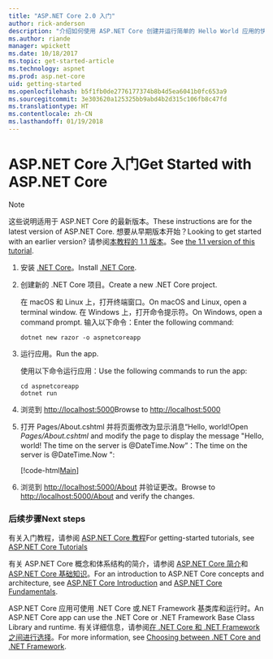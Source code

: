 ```yaml
---
title: "ASP.NET Core 2.0 入门"
author: rick-anderson
description: "介绍如何使用 ASP.NET Core 创建并运行简单的 Hello World 应用的快速教程。"
ms.author: riande
manager: wpickett
ms.date: 10/18/2017
ms.topic: get-started-article
ms.technology: aspnet
ms.prod: asp.net-core
uid: getting-started
ms.openlocfilehash: b5f1fb0de2776177374b8b4d5ea6041b0fc653a9
ms.sourcegitcommit: 3e303620a125325bb9abd4b2d315c106fb8c47fd
ms.translationtype: HT
ms.contentlocale: zh-CN
ms.lasthandoff: 01/19/2018
---
```

# <a name="get-started-with-aspnet-core"></a><span data-ttu-id="03fe9-103">ASP.NET Core 入门</span><span class="sxs-lookup"><span data-stu-id="03fe9-103">Get Started with ASP.NET Core</span></span>

> [!NOTE]
> <span data-ttu-id="03fe9-104">这些说明适用于 ASP.NET Core 的最新版本。</span><span class="sxs-lookup"><span data-stu-id="03fe9-104">These instructions are for the latest version of ASP.NET Core.</span></span> <span data-ttu-id="03fe9-105">想要从早期版本开始？</span><span class="sxs-lookup"><span data-stu-id="03fe9-105">Looking to get started with an earlier version?</span></span> <span data-ttu-id="03fe9-106">请参阅[本教程的 1.1 版本](xref:getting-started-1.1)。</span><span class="sxs-lookup"><span data-stu-id="03fe9-106">See [the 1.1 version of this tutorial](xref:getting-started-1.1).</span></span>

1. <span data-ttu-id="03fe9-107">安装 [.NET Core](https://www.microsoft.com/net/core/)。</span><span class="sxs-lookup"><span data-stu-id="03fe9-107">Install [.NET Core](https://www.microsoft.com/net/core/).</span></span>

2. <span data-ttu-id="03fe9-108">创建新的 .NET Core 项目。</span><span class="sxs-lookup"><span data-stu-id="03fe9-108">Create a new .NET Core project.</span></span>

   <span data-ttu-id="03fe9-109">在 macOS 和 Linux 上，打开终端窗口。</span><span class="sxs-lookup"><span data-stu-id="03fe9-109">On macOS and Linux, open a terminal window.</span></span> <span data-ttu-id="03fe9-110">在 Windows 上，打开命令提示符。</span><span class="sxs-lookup"><span data-stu-id="03fe9-110">On Windows, open a command prompt.</span></span> <span data-ttu-id="03fe9-111">输入以下命令：</span><span class="sxs-lookup"><span data-stu-id="03fe9-111">Enter the following command:</span></span>

    ```terminal
    dotnet new razor -o aspnetcoreapp
    ```
    
4. <span data-ttu-id="03fe9-112">运行应用。</span><span class="sxs-lookup"><span data-stu-id="03fe9-112">Run the app.</span></span>

    <span data-ttu-id="03fe9-113">使用以下命令运行应用：</span><span class="sxs-lookup"><span data-stu-id="03fe9-113">Use the following commands to run the app:</span></span>

    ```terminal
    cd aspnetcoreapp
    dotnet run
    ```

5. <span data-ttu-id="03fe9-114">浏览到 [http://localhost:5000](http://localhost:5000)</span><span class="sxs-lookup"><span data-stu-id="03fe9-114">Browse to [http://localhost:5000](http://localhost:5000)</span></span>

6. <span data-ttu-id="03fe9-115">打开 Pages/About.cshtml 并将页面修改为显示消息“Hello, world!</span><span class="sxs-lookup"><span data-stu-id="03fe9-115">Open *Pages/About.cshtml* and modify the page to display the message "Hello, world!</span></span> <span data-ttu-id="03fe9-116">The time on the server is @DateTime.Now”：</span><span class="sxs-lookup"><span data-stu-id="03fe9-116">The time on the server is @DateTime.Now ":</span></span>

    [!code-html[Main](getting-started/sample/getting-started/about.cshtml?highlight=9&range=1-9)]

7. <span data-ttu-id="03fe9-117">浏览到 [http://localhost:5000/About](http://localhost:5000/About) 并验证更改。</span><span class="sxs-lookup"><span data-stu-id="03fe9-117">Browse to [http://localhost:5000/About](http://localhost:5000/About) and verify the changes.</span></span>

### <a name="next-steps"></a><span data-ttu-id="03fe9-118">后续步骤</span><span class="sxs-lookup"><span data-stu-id="03fe9-118">Next steps</span></span>

<span data-ttu-id="03fe9-119">有关入门教程，请参阅 [ASP.NET Core 教程](tutorials/index.md)</span><span class="sxs-lookup"><span data-stu-id="03fe9-119">For getting-started tutorials, see [ASP.NET Core Tutorials](tutorials/index.md)</span></span>

<span data-ttu-id="03fe9-120">有关 ASP.NET Core 概念和体系结构的简介，请参阅 [ASP.NET Core 简介](index.md)和 [ASP.NET Core 基础知识](fundamentals/index.md)。</span><span class="sxs-lookup"><span data-stu-id="03fe9-120">For an introduction to ASP.NET Core concepts and architecture, see [ASP.NET Core Introduction](index.md) and [ASP.NET Core Fundamentals](fundamentals/index.md).</span></span>

<span data-ttu-id="03fe9-121">ASP.NET Core 应用可使用 .NET Core 或.NET Framework 基类库和运行时。</span><span class="sxs-lookup"><span data-stu-id="03fe9-121">An ASP.NET Core app can use the .NET Core or .NET Framework Base Class Library and runtime.</span></span> <span data-ttu-id="03fe9-122">有关详细信息，请参阅[在 .NET Core 和 .NET Framework 之间进行选择](https://docs.microsoft.com/dotnet/articles/standard/choosing-core-framework-server)。</span><span class="sxs-lookup"><span data-stu-id="03fe9-122">For more information, see [Choosing between .NET Core and .NET Framework](https://docs.microsoft.com/dotnet/articles/standard/choosing-core-framework-server).</span></span>
